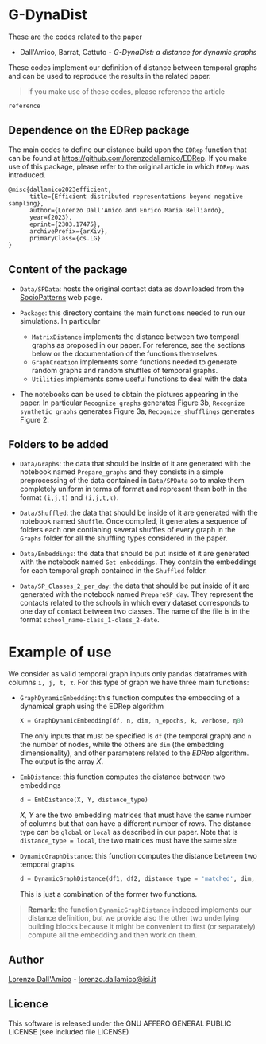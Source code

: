 # G-DynaDist

These are the codes related to the paper 
* Dall'Amico, Barrat, Cattuto - *G-DynaDist: a distance for dynamic graphs*

These codes implement our definition of distance between temporal graphs and can be used to reproduce the results in the related paper.

> If you make use of these codes, please reference the article

```
reference
```

## Dependence on the EDRep package

The main codes to define our distance build upon the `EDRep` function that can be found at https://github.com/lorenzodallamico/EDRep. If you make use of this package, please refer to the original article in which `EDRep` was introduced.

```
@misc{dallamico2023efficient,
      title={Efficient distributed representations beyond negative sampling}, 
      author={Lorenzo Dall'Amico and Enrico Maria Belliardo},
      year={2023},
      eprint={2303.17475},
      archivePrefix={arXiv},
      primaryClass={cs.LG}
}
```

## Content of the package
* `Data/SPData`:  hosts the original contact data as downloaded from the [SocioPatterns](http://www.sociopatterns.org/) web page.

* `Package`: this directory contains the main functions needed to run our simulations. In particular
    * `MatrixDistance` implements the distance between two temporal graphs as proposed in our paper. For reference, see the sections below or the documentation of the functions themselves.
    * `GraphCreation` implements some functions needed to generate random graphs and random shuffles of temporal graphs. 
    * `Utilities` implements some useful functions to deal with the data

* The notebooks can be used to obtain the pictures appearing in the paper. In particular `Recognize graphs` generates Figure 3b, `Recognize synthetic graphs` generates Figure 3a, `Recognize_shufflings` generates Figure 2.

## Folders to be added
* `Data/Graphs`: the data that should be inside of it are generated with the notebook named `Prepare_graphs` and they consists in a simple preprocessing of the data contained in `Data/SPData` so to make them completely uniform in terms of format and represent them both in the format `(i,j,t)` and `(i,j,t,τ)`.

* `Data/Shuffled`: the data that should be inside of it are generated with the notebook named `Shuffle`. Once compiled, it generates a sequence of folders each one contianing several shuffles of every graph in the `Graphs` folder for all the shuffling types considered in the paper.

* `Data/Embeddings`: the data that should be put inside of it are generated with the notebook named `Get embeddings`. They contain the embeddings for each temporal graph contained in the `Shuffled` folder.

* `Data/SP_Classes_2_per_day`: the data that should be put inside of it are generated with the notebook named `PrepareSP_day`. They represent the contacts related to the schools in which every dataset corresponds to one day of contact between two classes. The name of the file is in the format `school_name-class_1-class_2-date`.



# Example of use 

We consider as valid temporal graph inputs only pandas dataframes with columns `i, j, t, τ`. For this type of graph we have three main functions:

* `GraphDynamicEmbedding`: this function computes the embedding of a dynamical graph using the EDRep algorithm

    ```python
    X = GraphDynamicEmbedding(df, n, dim, n_epochs, k, verbose, η0)
    ```

    The only inputs that must be specified is `df` (the temporal graph) and `n` the number of nodes, while the others are `dim` (the embedding dimensionality), and other parameters related to the *EDRep* algorithm. The output is the array *X*.

* `EmbDistance`: this function computes the distance between two embeddings

    ```python
    d = EmbDistance(X, Y, distance_type)
    ```

    *X, Y* are the two embedding matrices that must have the same number of columns but that can have a different number of rows. The distance type can be `global` or `local` as described in our paper. Note that is `distance_type = local`, the two matrices must have the same size

* `DynamicGraphDistance`: this function computes the distance between two temporal graphs.

    ```python
    d = DynamicGraphDistance(df1, df2, distance_type = 'matched', dim, n_epochs, k, verbose, η0)
    ```

    This is just a combination of the former two functions.

> **Remark**: the function `DynamicGraphDistance` indeeed implements our distance definition, but we provide also the other two underlying building blocks because it might be convenient to first (or separately) compute all the embedding and then work on them.
    
## Author

[Lorenzo Dall'Amico](https://lorenzodallamico.github.io/) - lorenzo.dallamico@isi.it

## Licence

This software is released under the GNU AFFERO GENERAL PUBLIC LICENSE (see included file LICENSE)
